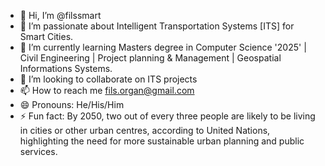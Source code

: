 - 👋 Hi, I’m @filssmart
- 👀 I’m passionate about Intelligent Transportation Systems [ITS] for Smart Cities.
- 🌱 I’m currently learning Masters degree in Computer Science '2025' | Civil Engineering | Project planning & Management | Geospatial Informations Systems.
- 💞️ I’m looking to collaborate on ITS projects
- 📫 How to reach me fils.organ@gmail.com
- 😄 Pronouns: He/His/Him
- ⚡ Fun fact: By 2050, two out of every three people are likely to be living in cities or other urban centres, according to United Nations, highlighting the need for more sustainable urban planning and public services.

<!---
filssmart/filssmart is a ✨ special ✨ repository because its `README.md` (this file) appears on your GitHub profile.
You can click the Preview link to take a look at your changes.
--->
